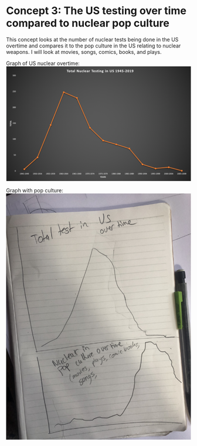 # Concept 3: The US testing over time compared to nuclear pop culture

This concept looks at the number of nuclear tests being done in the US overtime and compares it to the pop culture in the US relating to nuclear weapons.
I will look at movies, songs, comics, books, and plays.

Graph of US nuclear overtime:
![US line graph](https://github.com/nourzein/dvia-2019/blob/master/2.mapping-quantities/process/lin_graph_US.png)

Graph with pop culture:
![pop culture with US timeline](https://github.com/nourzein/dvia-2019/blob/master/2.mapping-quantities/process/nuclear_popculture.jpeg)
